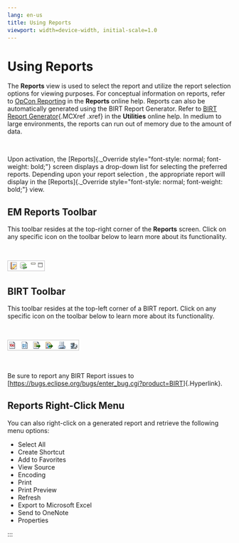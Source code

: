 ```yaml
---
lang: en-us
title: Using Reports
viewport: width=device-width, initial-scale=1.0
---
```


#  Using Reports

The **Reports** view is used to select the report and utilize the report
selection options for viewing purposes. For conceptual information on
reports, refer to [OpCon Reporting](../../Reports/OpCon-Reporting.md) in the
**Reports** online help. Reports can also be automatically generated
using the BIRT Report Generator. Refer to [BIRT Report Generator](../../Utilities/Command-line-Utilities/BIRT-Report-Generator.md){.MCXref
.xref} in the **Utilities** online help. In medium to large
environments, the reports can run out of memory due to the amount of
data.



 

Upon activation, the [Reports]{._Override style="font-style: normal; font-weight: bold;"} screen displays a
drop-down list for selecting the preferred reports. Depending upon your
report selection , the appropriate report will display in the
[Reports]{._Override style="font-style: normal; font-weight: bold;"} view.



## EM Reports Toolbar

This toolbar resides at the top-right corner of the **Reports** screen.
Click on any specific icon on the toolbar below to learn more about its
functionality.

 

![EM Reports toolbar](../../../Resources/Images/EM/EMreportstoolbar.png "EM Reports toolbar")

## BIRT Toolbar

This toolbar resides at the top-left corner of a BIRT report. Click on
any specific icon on the toolbar below to learn more about its
functionality.

 

![BIRT toolbar](../../../Resources/Images/EM/EMreportsfulltoolbar.png "BIRT toolbar")

 

Be sure to report any BIRT Report issues to
[<https://bugs.eclipse.org/bugs/enter_bug.cgi?product=BIRT>]{.Hyperlink}. 


## Reports Right-Click Menu

You can also right-click on a generated report and retrieve the
following menu options:

-   Select All
-   Create Shortcut
-   Add to Favorites
-   View Source
-   Encoding
-   Print
-   Print Preview
-   Refresh
-   Export to Microsoft Excel
-   Send to OneNote
-   Properties


:::

 

